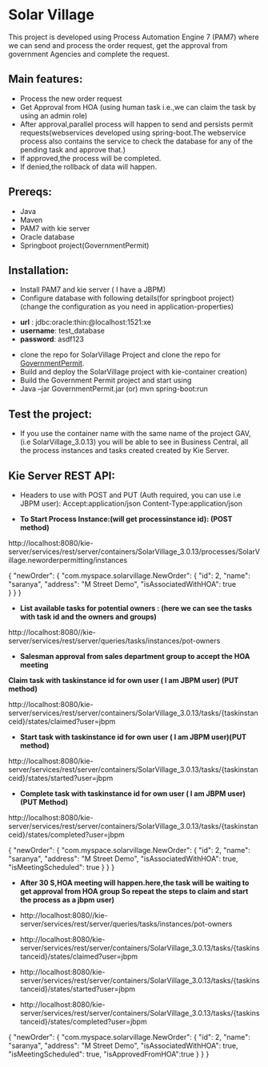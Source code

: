 # Solar Village
This project is developed using Process Automation Engine 7 (PAM7) where we can send and process the order request, get the approval from government Agencies and complete the request.
## Main features:
-	Process the new order request
-	Get Approval from HOA (using human task i.e.,we can claim the task by using an admin role)
-	After approval,parallel process will happen to send and persists permit requests(webservices developed using spring-boot.The webservice process also contains the service to check the database for any of the pending task and approve that.)
-	If approved,the process will be completed.
-	If denied,the rollback of data will happen.
## Prereqs:
-	Java
-	Maven
-	PAM7 with kie server
-	Oracle database
-	Springboot project(GovernmentPermit)
## Installation:
-	Install PAM7 and kie server ( I have a JBPM)
-	Configure database with following details(for springboot project)(change the configuration as you need in application-properties)

* **url**     :  jdbc:oracle:thin:@localhost:1521:xe
* **username**: test_database
* **password**: asdf123

-	clone the repo for SolarVillage Project and clone the repo for [GovernmentPermit](https://github.com/SaranyaDevi4/GovermentPermit).
-	Build and deploy the SolarVillage project with kie-container creation)
-	Build the Government Permit project and start using
-	Java –jar GovernmentPermit.jar  (or) mvn spring-boot:run
## Test the project:
-	If you use the container name with the same name of the project GAV, (i.e SolarVillage_3.0.13) you will be able to see in Business Central, all the process instances and tasks created created by Kie Server.
## Kie Server REST API:
-	Headers to use with POST and PUT (Auth required, you can use i.e JBPM user): Accept:application/json Content-Type:application/json

- **To Start Process Instance:(will get processinstance id): (POST method)**

http://localhost:8080/kie-server/services/rest/server/containers/SolarVillage_3.0.13/processes/SolarVillage.neworderpermitting/instances

{
  "newOrder": {
    "com.myspace.solarvillage.NewOrder": {
      "id": 2,
      "name": "saranya",
      "address": "M Street Demo",
      "isAssociatedWithHOA": true     
    }
  }
}

- **List available tasks for potential owners : (here we can see the tasks with task id and the owners and groups)**

http://localhost:8080//kie-server/services/rest/server/queries/tasks/instances/pot-owners
- **Salesman approval from sales department group to accept the HOA meeting**

 **Claim task  with taskinstance id for own user ( I am JBPM user) (PUT method)**
 
http://localhost:8080/kie-server/services/rest/server/containers/SolarVillage_3.0.13/tasks/{taskinstanceid}/states/claimed?user=jbpm

- **Start task  with taskinstance id for own user ( I am JBPM user)(PUT method)**

http://localhost:8080/kie-server/services/rest/server/containers/SolarVillage_3.0.13/tasks/{taskinstanceid}/states/started?user=jbpm

- **Complete task  with taskinstance id for own user ( I am JBPM user)(PUT Method)**

http://localhost:8080/kie-server/services/rest/server/containers/SolarVillage_3.0.13/tasks/{taskinstanceid}/states/completed?user=jbpm


{
  "newOrder": {
    "com.myspace.solarvillage.NewOrder": {
      "id": 2,
      "name": "saranya",
      "address": "M Street Demo",
      "isAssociatedWithHOA": true,
      "isMeetingScheduled": true
    }
  }
}
- **After 30 S,HOA meeting will happen.here,the task will be waiting to get approval from HOA group
So repeat the steps to claim and start the process as a jbpm user)**

-	http://localhost:8080//kie-server/services/rest/server/queries/tasks/instances/pot-owners

-	http://localhost:8080/kie-server/services/rest/server/containers/SolarVillage_3.0.13/tasks/{taskinstanceid}/states/claimed?user=jbpm

-	http://localhost:8080/kie-server/services/rest/server/containers/SolarVillage_3.0.13/tasks/{taskinstanceid}/states/started?user=jbpm

-	http://localhost:8080/kie-server/services/rest/server/containers/SolarVillage_3.0.13/tasks/{taskinstanceid}/states/completed?user=jbpm

{
  "newOrder": {
    "com.myspace.solarvillage.NewOrder": {
      "id": 2,
      "name": "saranya",
      "address": "M Street Demo",
      "isAssociatedWithHOA": true,
      "isMeetingScheduled": true,
"isApprovedFromHOA":true
    }
  }
}

 
